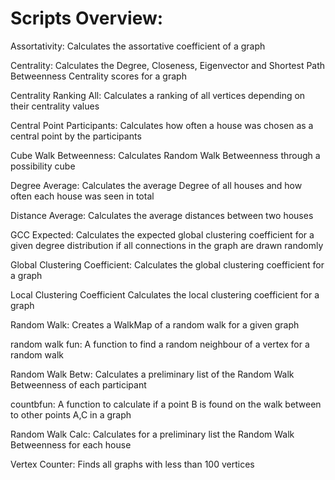 # Scripts Overview:

Assortativity:	                Calculates the assortative coefficient of a graph

Centrality:	                    Calculates the Degree, Closeness, Eigenvector and Shortest Path Betweenness Centrality scores               for a graph

Centrality Ranking All:	        Calculates a ranking of all vertices depending on their centrality values

Central Point Participants:	    Calculates how often a house was chosen as a central point by the participants

Cube Walk Betweenness:	        Calculates Random Walk Betweenness through a possibility cube

Degree Average:	                Calculates the average Degree of all houses and how often each house was seen in total

Distance Average:	              Calculates the average distances between two houses

GCC Expected:	                  Calculates the expected global clustering coefficient for a given degree distribution if all   connections in the graph are drawn randomly

Global Clustering Coefficient:	Calculates the global clustering coefficient for a graph

Local Clustering Coefficient	  Calculates the local clustering coefficient for a graph

Random Walk:	                  Creates a WalkMap of a random walk for a given graph

random walk fun:            	  A function to find a random neighbour of a vertex for a random walk

Random Walk Betw:	              Calculates a preliminary list of the Random Walk Betweenness of each participant

countbfun:	                    A function to calculate if a point B is found on the walk between to other points A,C  in a graph

Random Walk Calc:	              Calculates for a preliminary list the Random Walk Betweenness for each house

Vertex Counter:	                Finds all graphs with less than 100 vertices
